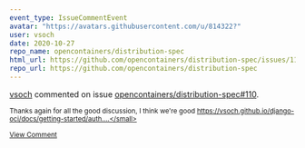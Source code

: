 ```yaml
---
event_type: IssueCommentEvent
avatar: "https://avatars.githubusercontent.com/u/814322?"
user: vsoch
date: 2020-10-27
repo_name: opencontainers/distribution-spec
html_url: https://github.com/opencontainers/distribution-spec/issues/110
repo_url: https://github.com/opencontainers/distribution-spec
---
```


<a href='https://github.com/vsoch' target='_blank'>vsoch</a> commented on issue <a href='https://github.com/opencontainers/distribution-spec/issues/110' target='_blank'>opencontainers/distribution-spec#110</a>.

<small>Thanks again for all the good discussion, I think we're good https://vsoch.github.io/django-oci/docs/getting-started/auth....</small>

<a href='https://github.com/opencontainers/distribution-spec/issues/110' target='_blank'>View Comment</a>